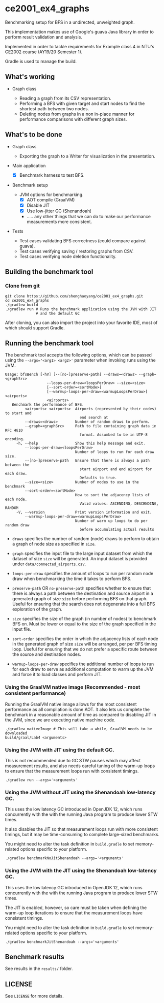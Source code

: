 # ce2001_ex4_graphs

Benchmarking setup for BFS in a undirected, unweighted graph.

This implementation makes use of Google's guava Java library in order to
perform result validation and analysis.

Implemented in order to tackle requirements for Example class 4 in NTU's 
CE2002 course (AY19/20 Semester 1).

Gradle is used to manage the build.

## What's working

- Graph class

    - Reading a graph from its CSV representation.
    - Performing a BFS with given target and start nodes to find the
      shortest path between two nodes.
    - Deleting nodes from graphs in a non in-place manner for performance
      comparisons with different graph sizes.

## What's to be done

- Graph class
    - Exporting the graph to a Writer for visualization in the presentation.

- Main application
    - [x] Benchmark harness to test BFS.

- Benchmark setup
    - JVM options for benchmarking.
        - [x] AOT compile (GraalVM)
        - [x] Disable JIT
        - [x] Use low-jitter GC (Shenandoah)
        - ..... any other things that we can do to make our performance
          measurements more consistent.

- Tests
    - Test cases validating BFS correctness (could compare against guava).
    - Test cases verifying saving / restoring graphs from CSV.
    - Test cases verifying node deletion functionality.

## Building the benchmark tool

### Clone from git

```
git clone https://github.com/shenghaoyang/ce2001_ex4_graphs.git
cd ce2001_ex4_graphs
./gradlew build
./gradlew run # Runs the benchmark application using the JVM with JIT 
              # and the default GC
```

After cloning, you can also import the project into your favorite IDE,
most of which should support Gradle.

## Running the benchmark tool

The benchmark tool accepts the following options, which can be passed
using the `--args='<arg1> <arg2>'` parameter when invoking runs
using the JVM.

```
Usage: bfsBench [-hV] [--[no-]preserve-path] --draws=<draws> --graph=<graphSrc>
                   --loops-per-draw=<loopsPerDraw> --size=<size>
                   [--sort-order=<sortMode>]
                   [--warmup-loops-per-draw=<warmupLoopsPerDraw>] <airports>
                   <airports>
   Benchmark the performance of BFS.
         <airports> <airports>  Airports (represented by their codes) to start and
                                  end search at
         --draws=<draws>        Number of random draws to perform.
         --graph=<graphSrc>     Path to file containing graph data in RFC 4810
                                  format. Assumbed to be in UTF-8 encoding.
     -h, --help                 Show this help message and exit.
         --loops-per-draw=<loopsPerDraw>
                                Number of loops to run for each draw size.
         --[no-]preserve-path   Ensure that there is always a path between the
                                  start airport and end airport for each draw.
                                  Defaults to true.
         --size=<size>          Number of nodes to use in the benchmark
         --sort-order=<sortMode>
                                How to sort the adjacency lists of each node.
                                  Valid values: ASCENDING, DESCENDING, RANDOM
     -V, --version              Print version information and exit.
         --warmup-loops-per-draw=<warmupLoopsPerDraw>
                                Number of warm up loops to do per random draw
                                  before accumulating actual results
```

- `draws` specifies the number of random (node) draws to perform to obtain
  a graph of node size as specified in `size`.

- `graph` specifies the input file to the large input dataset from which
  the dataset of size `size` will be generated. An input dataset is
  provided under `data/connected_airports.csv`.

- `loops-per-draw` specifies the amount of loops to run per random node draw
  when benchmarking the time it takes to perform BFS.

- `preserve-path` OR `no-preserve-path` specifies whether to ensure that there
  is always a path between the destination and source airport in a generated
  graph of size `size` before performing BFS on that graph. Useful for ensuring
  that the search does not degenerate into a full BFS exploration of the graph.

- `size` specifies the size of the graph (in number of nodes) to benchmark 
  BFS on. Must be lower or equal to the size of the graph specified in the
  input file.
  
- `sort-order` specifies the order in which the adjacency lists of each node
  in the generated graph of size `size` will be arranged, per per BFS timing
  loop. Useful for ensuring that we do not prefer a specific route between
  the source and destination nodes.
  
- `warmup-loops-per-draw` specifies the additional number of loops to run 
  for each draw to serve as additional computation to warm up the JVM
  and force it to load classes and perform JIT.

### Using the GraalVM native image (Recommended - most consistent performance)

Running the GraalVM native image allows for the most consistent performance
as all compilation is done AOT. It also lets us complete the benchmark in
a reasonable amount of time as compared to disabling JIT in the JVM, since
we are executing native machine code.

```
./gradlew nativeImage # This will take a while, GraalVM needs to be downloaded
build/graal/Lab4 <arguments>
```

### Using the JVM with JIT using the default GC.

This is not recommended due to GC STW pauses which may affect measurement
results, and also needs careful tuning of the warm-up loops to ensure that
the measurement loops run with consistent timings. 

```
./gradlew run --args='<arguments'
```

### Using the JVM without JIT using the Shenandoah low-latency GC.

This uses the low latency GC introduced in OpenJDK 12, which runs concurrently
with the with the running Java program to produce lower STW times.

It also disables the JIT so that measurement loops run with more consistent
timings, but it may be time-consuming to complete large-sized benchmarks.

You might need to alter the task definition in `build.gradle` to set 
memory-related options specific to your platform.

```
./gradlew benchmarkNoJitShenandoah --args='<arguments'
```

### Using the JVM with the JIT using the Shenandoah low-latency GC.

This uses the low latency GC introduced in OpenJDK 12, which runs concurrently
with the with the running Java program to produce lower STW times.

The JIT is enabled, however, so care must be taken when defining the warm-up
loop iterations to ensure that the measurement loops have consistent timings.

You might need to alter the task definition in `build.gradle` to set 
memory-related options specific to your platform.

```
./gradlew benchmarkJitShenandoah --args='<arguments'
``` 

## Benchmark results

See results in the `results/` folder.
  
## LICENSE

See `LICENSE` for more details.
